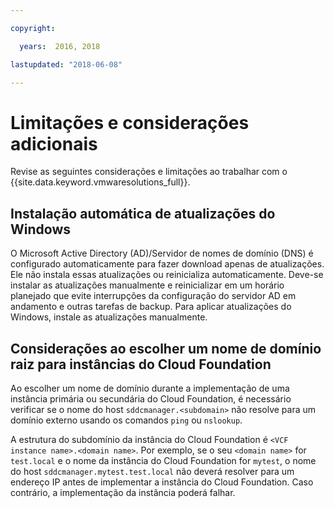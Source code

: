 ```yaml
---

copyright:

  years:  2016, 2018

lastupdated: "2018-06-08"

---
```


# Limitações e considerações adicionais

Revise as seguintes considerações e limitações ao trabalhar com o {{site.data.keyword.vmwaresolutions_full}}.

## Instalação automática de atualizações do Windows

O Microsoft Active Directory (AD)/Servidor de nomes de domínio (DNS) é configurado automaticamente para fazer download apenas de atualizações. Ele não instala essas atualizações ou reinicializa automaticamente. Deve-se instalar as atualizações manualmente e reinicializar em um horário planejado que evite interrupções da configuração do servidor AD em andamento e outras tarefas de backup. Para aplicar atualizações do Windows, instale as atualizações manualmente.

## Considerações ao escolher um nome de domínio raiz para instâncias do Cloud Foundation

Ao escolher um nome de domínio durante a implementação de uma instância primária ou secundária do Cloud Foundation, é necessário verificar se o nome do host `sddcmanager.<subdomain>` não resolve para um domínio externo usando os comandos `ping` ou `nslookup`.

A estrutura do subdomínio da instância do Cloud Foundation é `<VCF instance name>.<domain name>`. Por exemplo, se o seu `<domain name>` for `test.local` e o nome da instância do Cloud Foundation for `mytest`, o nome do host `sddcmanager.mytest.test.local` não deverá resolver para um endereço IP antes de implementar a instância do Cloud Foundation. Caso contrário, a implementação da instância poderá falhar.

